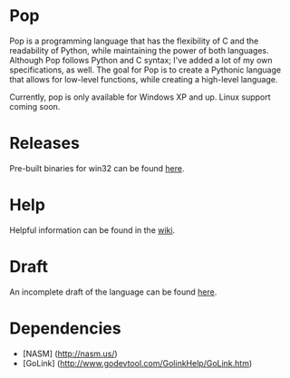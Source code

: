 # Pop
Pop is a programming language that has the flexibility of C and the readability of Python, while maintaining the power of both languages. Although Pop follows Python and C syntax; I've added a lot of my own specifications, as well. The goal for Pop is to create a Pythonic language that allows for low-level functions, while creating a high-level language.

Currently, pop is only available for Windows XP and up. Linux support coming soon.

# Releases
Pre-built binaries for win32 can be found [here](https://github.com/I8087/Pop/releases).

# Help
Helpful information can be found in the [wiki](https://github.com/I8087/Pop/wiki).

# Draft
An incomplete draft of the language can be found [here](https://en.wikiversity.org/wiki/User:I8086/Draft).

# Dependencies
* [NASM] (http://nasm.us/)
* [GoLink] (http://www.godevtool.com/GolinkHelp/GoLink.htm)
